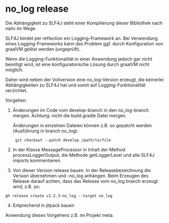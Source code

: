 # no_log release

Die Abhängigkeit zu SLF4J steht einer Kompilierung dieser Bibliothek
nach nativ im Wege.

SLF4J bindet per reflection ein Logging-Framework an. Bei Verwendung
eines Logging-Frameworks kann das Problem ggf. durch Konfiguration
von graalVM gelöst werden (ungeprüft).

Wenn die Logging-Funktionalität in einer Anwendung jedoch gar nicht
benötigt wird, ist eine konfiguratorische Lösung durch graalVM nicht
möglich.

Daher wird neben der Vollversion eine no_log-Version erzeugt, die
keinerlei Abhängigkeiten zu SLF4J hat und somit auf Logging-Funktionalität
verzichtet.

Vorgehen:

1. Änderungen im Code vom develop-branch in den no_log-branch mergen.
Achtung: nicht die build.gradle Datei mergen.

    Änderungen in einzelnen Dateien können z.B. so gepatcht werden
   (Ausführung in branch no_log):

        git checkout --patch develop /path/to/file

2. In der Klasse MessageProcessor in Inhalt der Method processLoggerOutput,
die Methode getLoggerLevel und alle SLF4J imports kommentieren.
3. Von dieser Version release bauen. In der Releasebezeichnung die
Version übernehmen und -no_log anhängen. Beim Erzeugen des Release
darauf achten, dass das Release vom no_log branch erzeugt wird, z.B. so:
```
gh release create v1.2.3-no_log --target no_log
```
4. Entprechend in jitpack bauen

Anwendung dieses Vorgehens z.B. im Projekt meta.